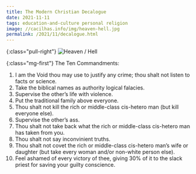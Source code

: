 ```yaml
---
title: The Modern Christian Decalogue
date: 2021-11-11
tags: education-and-culture personal religion
image: //cacilhas.info/img/heaven-hell.jpg
permalink: /2021/11/decalogue.html
---
```


{:class="pull-right"} <img alt="Heaven / Hell" src="{{{ image }}}" />

{:class="mg-first"} The Ten Commandments:

1. I am the Void thou may use to justify any crime; thou shalt not listen to facts or science.
1. Take the biblical names as authority logical falacies.
1. Supervise the other’s life with violence.
1. Put the traditional family above everyone.
1. Thou shalt not kill the rich or middle-class cis-hetero man (but kill everyone else).
1. Supervise the other’s ass.
1. Thou shalt not take back what the rich or middle-class cis-hetero man has taken from you.
1. Thou shalt not say inconvinient truths.
1. Thou shalt not covet the rich or middle-class cis-hetero man’s wife or daughter (but take every woman and/or non-white person else).
1. Feel ashamed of every victory of thee, giving 30% of it to the slack priest for saving your guilty conscience.
